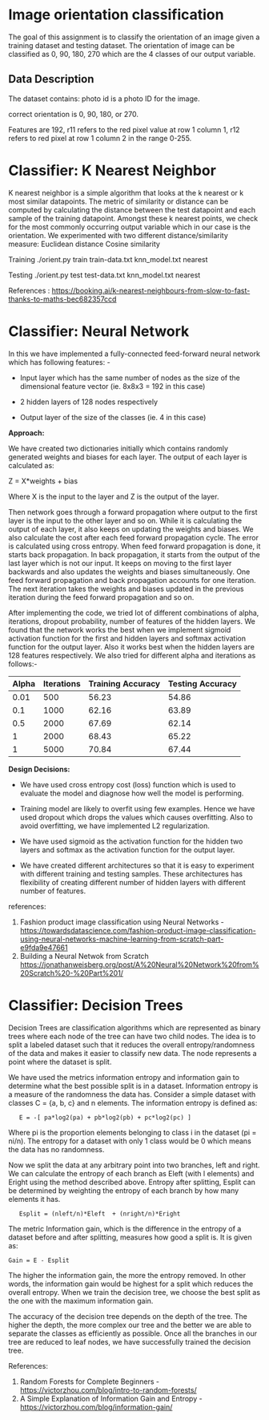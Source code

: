 # Image orientation classification 
The goal of this assignment is to classify the orientation of an image given a training dataset and testing dataset. The orientation of image can be classified as 0, 90, 180, 270  which are the 4 classes of our output variable.

## Data Description 
 The dataset contains: 
  photo id is a photo ID for the image.
  
  correct orientation is 0, 90, 180, or 270. 
  
  Features are 192, r11 refers to the red pixel value at row 1 column 1, r12 refers to red pixel at row 1 column 2 in the range 0-255.

Classifier:  K Nearest Neighbor
==========================
K nearest neighbor is a simple algorithm that looks at the k nearest or k most similar datapoints. The metric of similarity or distance can be computed by calculating the distance between the test datapoint and each sample of the training datapoint. Amongst these k nearest points, we check for the most commonly occurring output variable which in our case is the orientation. 
We experimented with two different distance/similarity measure: 
	Euclidean distance 
	Cosine similarity 

Training
./orient.py train train-data.txt knn_model.txt nearest


Testing 
./orient.py test test-data.txt knn_model.txt nearest

References : https://booking.ai/k-nearest-neighbours-from-slow-to-fast-thanks-to-maths-bec682357ccd

Classifier: Neural Network
==========================

In this we have implemented a fully-connected feed-forward neural network which
has following features: -

-   Input layer which has the same number of nodes as the size of the
    dimensional feature vector (ie. 8x8x3 = 192 in this case)

-   2 hidden layers of 128 nodes respectively

-   Output layer of the size of the classes (ie. 4 in this case)

**Approach:**

We have created two dictionaries initially which contains randomly generated
weights and biases for each layer. The output of each layer is calculated as:

Z = X\*weights + bias

Where X is the input to the layer and Z is the output of the layer.

Then network goes through a forward propagation where output to the first layer
is the input to the other layer and so on. While it is calculating the output of
each layer, it also keeps on updating the weights and biases. We also calculate
the cost after each feed forward propagation cycle. The error is calculated
using cross entropy. When feed forward propagation is done, it starts back
propagation. In back propagation, it starts from the output of the last layer
which is not our input. It keeps on moving to the first layer backwards and also
updates the weights and biases simultaneously. One feed forward propagation and
back propagation accounts for one iteration. The next iteration takes the
weights and biases updated in the previous iteration during the feed forward
propagation and so on.

After implementing the code, we tried lot of different combinations of alpha,
iterations, dropout probability, number of features of the hidden layers. We
found that the network works the best when we implement sigmoid activation
function for the first and hidden layers and softmax activation function for the
output layer. Also it works best when the hidden layers are 128 features
respectively. We also tried for different alpha and iterations as follows:-

| Alpha | Iterations | Training Accuracy | Testing Accuracy |
|-------|------------|-------------------|------------------|
| 0.01  | 500        | 56.23             | 54.86            |
| 0.1   | 1000       | 62.16             | 63.89            |
| 0.5   | 2000       | 67.69             | 62.14            |
| 1     | 2000       | 68.43             | 65.22            |
| 1     | 5000       | 70.84             | 67.44            |

**Design Decisions:**

-   We have used cross entropy cost (loss) function which is used to evaluate
    the model and diagnose how well the model is performing.
    
-   Training model are likely to overfit using few examples. Hence we have used
    dropout which drops the values which causes overfitting. Also to avoid
    overfitting, we have implemented L2 regularization.

-   We have used sigmoid as the activation function for the hidden two layers
    and softmax as the activation function for the output layer.

-   We have created different architectures so that it is easy to experiment
    with different training and testing samples. These architectures has flexibility of creating different number of hidden layers with different number of features.
   
references: 
1. Fashion product image classification using Neural Networks - https://towardsdatascience.com/fashion-product-image-classification-using-neural-networks-machine-learning-from-scratch-part-e9fda9e47661
2. Building a Neural Netwok from Scratch https://jonathanweisberg.org/post/A%20Neural%20Network%20from%20Scratch%20-%20Part%201/


# Classifier: Decision Trees

Decision Trees are classification algorithms which are represented as binary trees where each node of the tree can have two child nodes. The idea is to split a labeled dataset such that it reduces the overall entropy/randomness of the data and makes it easier to classify new data. The node represents a point where the dataset is split.

We have used the metrics information entropy and information gain to determine what the best possible split is in a dataset. Information entropy is a measure of the randomness the data has. Consider a simple dataset with classes C = {a, b, c} and n elements. The information entropy is defined as:

       E = -[ pa*log2(pa) + pb*log2(pb) + pc*log2(pc) ]

Where pi is the proportion elements belonging to class i in the dataset (pi = ni/n). The entropy for a dataset with only 1 class would be 0 which means the data has no randomness.

Now we split the data at any arbitrary point into two branches, left and right. We can calculate the entropy of each branch as Eleft (with l elements) and Eright using the method described above. Entropy after splitting, Esplit can be determined by weighting the entropy of each branch by how many elements it has.

       Esplit = (nleft/n)*Eleft  + (nright/n)*Eright

The metric Information gain, which is the difference in the entropy of a dataset before and after splitting, measures how good a split is. It is given as:

	Gain = E - Esplit

The higher the information gain, the more the entropy removed. In other words, the information gain would be highest for a split which reduces the overall entropy. When we train the decision tree, we choose the best split as the one with the maximum information gain.

The accuracy of the decision tree depends on the depth of the tree. The higher the depth, the more complex our tree and the better we are able to separate the classes as efficiently as possible. Once all the branches in our tree are reduced to leaf nodes, we have successfully trained the decision tree.

References:

1. Random Forests for Complete Beginners - https://victorzhou.com/blog/intro-to-random-forests/
2. A Simple Explanation of Information Gain and Entropy - https://victorzhou.com/blog/information-gain/
